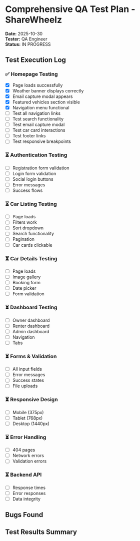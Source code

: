 # Comprehensive QA Test Plan - ShareWheelz
**Date:** 2025-10-30  
**Tester:** QA Engineer  
**Status:** IN PROGRESS

## Test Execution Log

### ✅ Homepage Testing
- [x] Page loads successfully
- [x] Weather banner displays correctly
- [x] Email capture modal appears
- [x] Featured vehicles section visible
- [x] Navigation menu functional
- [ ] Test all navigation links
- [ ] Test search functionality
- [ ] Test email capture modal
- [ ] Test car card interactions
- [ ] Test footer links
- [ ] Test responsive breakpoints

### ⏳ Authentication Testing
- [ ] Registration form validation
- [ ] Login form validation
- [ ] Social login buttons
- [ ] Error messages
- [ ] Success flows

### ⏳ Car Listing Testing
- [ ] Page loads
- [ ] Filters work
- [ ] Sort dropdown
- [ ] Search functionality
- [ ] Pagination
- [ ] Car cards clickable

### ⏳ Car Details Testing
- [ ] Page loads
- [ ] Image gallery
- [ ] Booking form
- [ ] Date picker
- [ ] Form validation

### ⏳ Dashboard Testing
- [ ] Owner dashboard
- [ ] Renter dashboard
- [ ] Admin dashboard
- [ ] Navigation
- [ ] Tabs

### ⏳ Forms & Validation
- [ ] All input fields
- [ ] Error messages
- [ ] Success states
- [ ] File uploads

### ⏳ Responsive Design
- [ ] Mobile (375px)
- [ ] Tablet (768px)
- [ ] Desktop (1440px)

### ⏳ Error Handling
- [ ] 404 pages
- [ ] Network errors
- [ ] Validation errors

### ⏳ Backend API
- [ ] Response times
- [ ] Error responses
- [ ] Data integrity

## Bugs Found

## Test Results Summary

